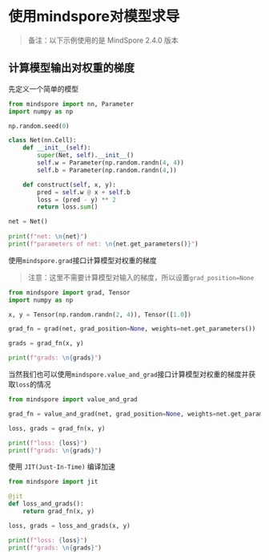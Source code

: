 # 使用mindspore对模型求导

> 备注：以下示例使用的是 MindSpore 2.4.0 版本

## 计算模型输出对权重的梯度

先定义一个简单的模型

```python
from mindspore import nn, Parameter
import numpy as np

np.random.seed(0)

class Net(nn.Cell):
    def __init__(self):
        super(Net, self).__init__()
        self.w = Parameter(np.random.randn(4, 4))
        self.b = Parameter(np.random.randn(4,))

    def construct(self, x, y):
        pred = self.w @ x + self.b
        loss = (pred - y) ** 2
        return loss.sum()

net = Net()
    
print(f"net: \n{net}")
print(f"parameters of net: \n{net.get_parameters()}")
```

使用`mindspore.grad`接口计算模型对权重的梯度

> 注意：这里不需要计算模型对输入的梯度，所以设置`grad_position=None`

```python
from mindspore import grad, Tensor
import numpy as np

x, y = Tensor(np.random.randn(2, 4)), Tensor([1.0])

grad_fn = grad(net, grad_position=None, weights=net.get_parameters())

grads = grad_fn(x, y)

print(f"grads: \n{grads}")
```

当然我们也可以使用`mindspore.value_and_grad`接口计算模型对权重的梯度并获取`loss`的情况

```python
from mindspore import value_and_grad

grad_fn = value_and_grad(net, grad_position=None, weights=net.get_parameters())

loss, grads = grad_fn(x, y)

print(f"loss: {loss}")
print(f"grads: \n{grads}")
```

使用 `JIT(Just-In-Time)` 编译加速

```python
from mindspore import jit

@jit
def loss_and_grads():
    return grad_fn(x, y)

loss, grads = loss_and_grads(x, y)

print(f"loss: {loss}")
print(f"grads: \n{grads}")
```
